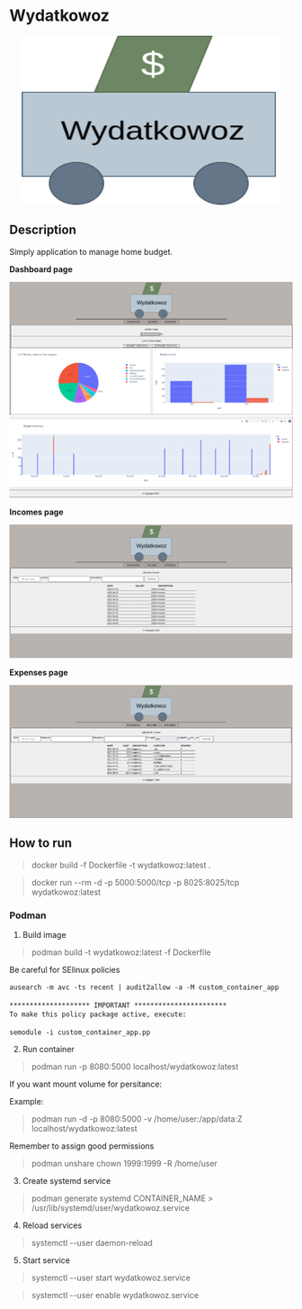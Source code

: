 # Wydatkowoz

<p align="center">
  <img width="460" height="300" src="https://raw.githubusercontent.com/stanislawkuich/wydatkowoz/development/web/templates/static/logo.png">
</p>


## Description

Simply application to manage home budget.

**Dashboard page**

![Dashboard](png/dashboard_1.png "Wydatkowoz - dashboard")
![Dashboard](png/dashboard_2.png "Wydatkowoz - dashboard")

**Incomes page**

![Income](png/income_tab.png "Wydatkowoz - tab to manage incomes")

**Expenses page**

![Expenses](png/expenses_tab.png "Wydatkowoz - tab to manage expenses")

## How to run

> docker build -f Dockerfile -t wydatkowoz:latest .

> docker run --rm -d  -p 5000:5000/tcp -p 8025:8025/tcp wydatkowoz:latest

### Podman

1. Build image

> podman build -t wydatkowoz:latest -f Dockerfile

Be careful for SElinux policies

```
ausearch -m avc -ts recent | audit2allow -a -M custom_container_app

******************** IMPORTANT ***********************
To make this policy package active, execute:

semodule -i custom_container_app.pp

```

2. Run container

> podman run -p 8080:5000 localhost/wydatkowoz:latest

If you want mount volume for persitance:

Example:

> podman run -d -p 8080:5000 -v /home/user:/app/data:Z localhost/wydatkowoz:latest

Remember to assign good permissions

> podman unshare chown 1999:1999 -R /home/user

3. Create systemd service

> podman generate systemd CONTAINER_NAME > /usr/lib/systemd/user/wydatkowoz.service

4. Reload services

> systemctl --user daemon-reload

5. Start service

> systemctl --user start wydatkowoz.service

> systemctl --user enable wydatkowoz.service